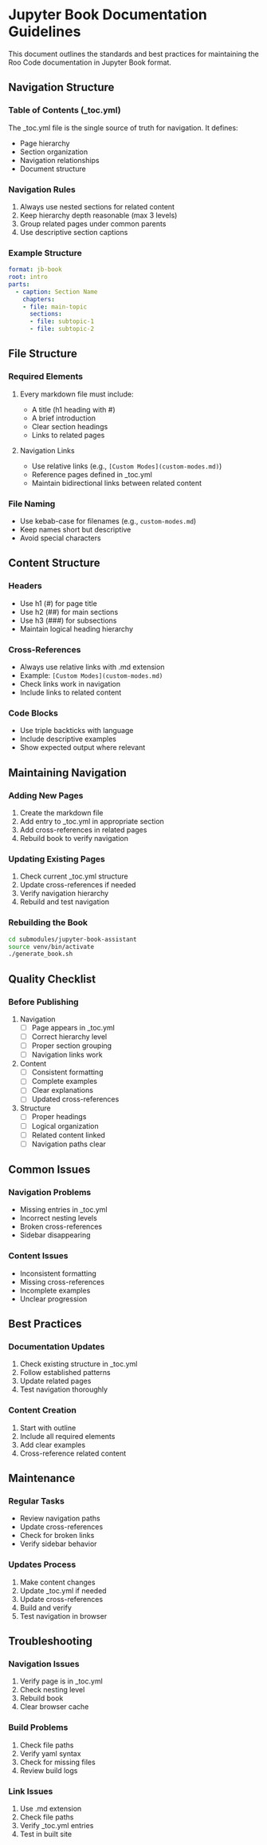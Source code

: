 # Jupyter Book Documentation Guidelines

This document outlines the standards and best practices for maintaining the Roo Code documentation in Jupyter Book format.

## Navigation Structure

### Table of Contents (_toc.yml)
The _toc.yml file is the single source of truth for navigation. It defines:
- Page hierarchy
- Section organization
- Navigation relationships
- Document structure

### Navigation Rules
1. Always use nested sections for related content
2. Keep hierarchy depth reasonable (max 3 levels)
3. Group related pages under common parents
4. Use descriptive section captions

### Example Structure
```yaml
format: jb-book
root: intro
parts:
  - caption: Section Name
    chapters:
    - file: main-topic
      sections:
      - file: subtopic-1
      - file: subtopic-2
```

## File Structure

### Required Elements
1. Every markdown file must include:
   - A title (h1 heading with #)
   - A brief introduction
   - Clear section headings
   - Links to related pages

2. Navigation Links
   - Use relative links (e.g., `[Custom Modes](custom-modes.md)`)
   - Reference pages defined in _toc.yml
   - Maintain bidirectional links between related content

### File Naming
- Use kebab-case for filenames (e.g., `custom-modes.md`)
- Keep names short but descriptive
- Avoid special characters

## Content Structure

### Headers
- Use h1 (#) for page title
- Use h2 (##) for main sections
- Use h3 (###) for subsections
- Maintain logical heading hierarchy

### Cross-References
- Always use relative links with .md extension
- Example: `[Custom Modes](custom-modes.md)`
- Check links work in navigation
- Include links to related content

### Code Blocks
- Use triple backticks with language
- Include descriptive examples
- Show expected output where relevant

## Maintaining Navigation

### Adding New Pages
1. Create the markdown file
2. Add entry to _toc.yml in appropriate section
3. Add cross-references in related pages
4. Rebuild book to verify navigation

### Updating Existing Pages
1. Check current _toc.yml structure
2. Update cross-references if needed
3. Verify navigation hierarchy
4. Rebuild and test navigation

### Rebuilding the Book
```bash
cd submodules/jupyter-book-assistant
source venv/bin/activate
./generate_book.sh
```

## Quality Checklist

### Before Publishing
1. Navigation
   - [ ] Page appears in _toc.yml
   - [ ] Correct hierarchy level
   - [ ] Proper section grouping
   - [ ] Navigation links work

2. Content
   - [ ] Consistent formatting
   - [ ] Complete examples
   - [ ] Clear explanations
   - [ ] Updated cross-references

3. Structure
   - [ ] Proper headings
   - [ ] Logical organization
   - [ ] Related content linked
   - [ ] Navigation paths clear

## Common Issues

### Navigation Problems
- Missing entries in _toc.yml
- Incorrect nesting levels
- Broken cross-references
- Sidebar disappearing

### Content Issues
- Inconsistent formatting
- Missing cross-references
- Incomplete examples
- Unclear progression

## Best Practices

### Documentation Updates
1. Check existing structure in _toc.yml
2. Follow established patterns
3. Update related pages
4. Test navigation thoroughly

### Content Creation
1. Start with outline
2. Include all required elements
3. Add clear examples
4. Cross-reference related content

## Maintenance

### Regular Tasks
- Review navigation paths
- Update cross-references
- Check for broken links
- Verify sidebar behavior

### Updates Process
1. Make content changes
2. Update _toc.yml if needed
3. Update cross-references
4. Build and verify
5. Test navigation in browser

## Troubleshooting

### Navigation Issues
1. Verify page is in _toc.yml
2. Check nesting level
3. Rebuild book
4. Clear browser cache

### Build Problems
1. Check file paths
2. Verify yaml syntax
3. Check for missing files
4. Review build logs

### Link Issues
1. Use .md extension
2. Check file paths
3. Verify _toc.yml entries
4. Test in built site